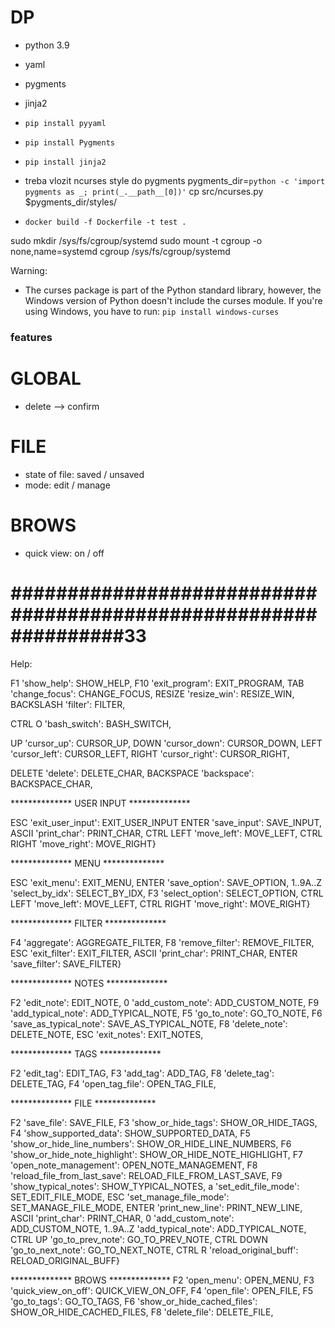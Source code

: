 # DP



* python 3.9
* yaml
* pygments
* jinja2



* `pip install pyyaml`
* `pip install Pygments`
* `pip install jinja2`

* treba vlozit ncurses style do pygments
pygments_dir=`python -c 'import pygments as _; print(_.__path__[0])'`
cp src/ncurses.py $pygments_dir/styles/





* `docker build -f Dockerfile -t test .`

sudo mkdir /sys/fs/cgroup/systemd
sudo mount -t cgroup -o none,name=systemd cgroup /sys/fs/cgroup/systemd


Warning:
* The curses package is part of the Python standard library, however, the Windows version of Python doesn't include the curses module. If you're using Windows, you have to run: `pip install windows-curses`


### features
# GLOBAL
* delete --> confirm
# FILE
* state of file: saved / unsaved
* mode: edit / manage
# BROWS
* quick view: on / off





# ################################################################33
Help:


F1          'show_help': SHOW_HELP,
F10         'exit_program': EXIT_PROGRAM,
TAB         'change_focus': CHANGE_FOCUS,
RESIZE      'resize_win': RESIZE_WIN,
BACKSLASH   'filter': FILTER,

CTRL O      'bash_switch': BASH_SWITCH,

UP          'cursor_up': CURSOR_UP,
DOWN        'cursor_down': CURSOR_DOWN,
LEFT        'cursor_left': CURSOR_LEFT,
RIGHT       'cursor_right': CURSOR_RIGHT,

DELETE      'delete': DELETE_CHAR,
BACKSPACE   'backspace': BACKSPACE_CHAR,

************** USER INPUT **************

ESC         'exit_user_input': EXIT_USER_INPUT
ENTER       'save_input': SAVE_INPUT,
ASCII       'print_char': PRINT_CHAR,
CTRL LEFT   'move_left': MOVE_LEFT,
CTRL RIGHT  'move_right': MOVE_RIGHT}

************** MENU **************

ESC         'exit_menu': EXIT_MENU,
ENTER       'save_option': SAVE_OPTION,
1..9A..Z    'select_by_idx': SELECT_BY_IDX,
F3          'select_option': SELECT_OPTION,
CTRL LEFT   'move_left': MOVE_LEFT,
CTRL RIGHT  'move_right': MOVE_RIGHT}


************** FILTER **************

F4          'aggregate': AGGREGATE_FILTER,
F8          'remove_filter': REMOVE_FILTER,
ESC         'exit_filter': EXIT_FILTER,
ASCII       'print_char': PRINT_CHAR,
ENTER       'save_filter': SAVE_FILTER}

************** NOTES **************

F2          'edit_note': EDIT_NOTE,
0           'add_custom_note': ADD_CUSTOM_NOTE,
F9          'add_typical_note': ADD_TYPICAL_NOTE,
F5          'go_to_note': GO_TO_NOTE,
F6          'save_as_typical_note': SAVE_AS_TYPICAL_NOTE,
F8          'delete_note': DELETE_NOTE,
ESC         'exit_notes': EXIT_NOTES,

************** TAGS **************

F2          'edit_tag': EDIT_TAG,
F3          'add_tag': ADD_TAG,
F8          'delete_tag': DELETE_TAG,
F4          'open_tag_file': OPEN_TAG_FILE,

************** FILE **************
 
F2          'save_file': SAVE_FILE,
F3          'show_or_hide_tags': SHOW_OR_HIDE_TAGS,
F4          'show_supported_data': SHOW_SUPPORTED_DATA,
F5          'show_or_hide_line_numbers': SHOW_OR_HIDE_LINE_NUMBERS,
F6          'show_or_hide_note_highlight': SHOW_OR_HIDE_NOTE_HIGHLIGHT,
F7          'open_note_management': OPEN_NOTE_MANAGEMENT,
F8          'reload_file_from_last_save': RELOAD_FILE_FROM_LAST_SAVE,
F9          'show_typical_notes': SHOW_TYPICAL_NOTES,
a           'set_edit_file_mode': SET_EDIT_FILE_MODE,
ESC         'set_manage_file_mode': SET_MANAGE_FILE_MODE,
ENTER       'print_new_line': PRINT_NEW_LINE,
ASCII       'print_char': PRINT_CHAR,
0           'add_custom_note': ADD_CUSTOM_NOTE,
1..9A..Z    'add_typical_note': ADD_TYPICAL_NOTE,
CTRL UP     'go_to_prev_note': GO_TO_PREV_NOTE,
CTRL DOWN   'go_to_next_note': GO_TO_NEXT_NOTE,
CTRL R      'reload_original_buff': RELOAD_ORIGINAL_BUFF}


************** BROWS **************
F2          'open_menu': OPEN_MENU,
F3          'quick_view_on_off': QUICK_VIEW_ON_OFF,
F4          'open_file': OPEN_FILE,
F5          'go_to_tags': GO_TO_TAGS,
F6          'show_or_hide_cached_files': SHOW_OR_HIDE_CACHED_FILES,
F8          'delete_file': DELETE_FILE,



